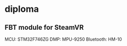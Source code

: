 # diploma
FBT module for SteamVR
---
MCU:        STM32F746ZG
DMP:        MPU-9250
Bluetooth:  HM-10
